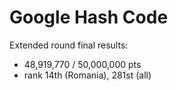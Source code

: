 # Google Hash Code

Extended round final results:
  * 48,919,770 / 50,000,000 pts
  * rank 14th (Romania), 281st (all)
